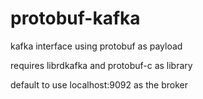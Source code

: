 protobuf-kafka
==============
kafka interface using protobuf as payload

requires librdkafka and protobuf-c as library

default to use localhost:9092 as the broker
